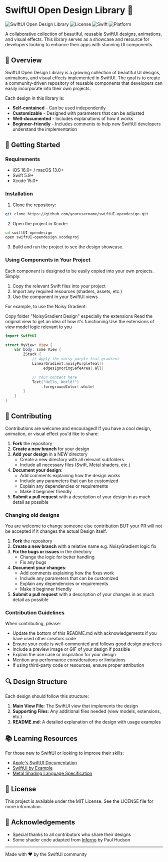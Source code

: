 # SwiftUI Open Design Library 🎨

![SwiftUI Open Design Library](https://img.shields.io/badge/SwiftUI-Open%20Design-blue)
![License](https://img.shields.io/badge/license-MIT-green)
![Swift](https://img.shields.io/badge/Swift-5.9%2B-orange)
![Platform](https://img.shields.io/badge/platform-iOS%20%7C%20macOS-lightgrey)

A collaborative collection of beautiful, reusable SwiftUI designs, animations, and visual effects. This library serves as a showcase and resource for developers looking to enhance their apps with stunning UI components.

## 🌟 Overview

SwiftUI Open Design Library is a growing collection of beautiful UI designs, animations, and visual effects implemented in SwiftUI. The goal is to create a community-driven repository of reusable components that developers can easily incorporate into their own projects.

Each design in this library is:

- **Self-contained** - Can be used independently
- **Customizable** - Designed with parameters that can be adjusted
- **Well-documented** - Includes explanations of how it works
- **Beginner-friendly** - Includes comments to help new SwiftUI developers understand the implementation

## 🚀 Getting Started

### Requirements

- iOS 16.0+ / macOS 13.0+
- Swift 5.9+
- Xcode 15.0+

### Installation

1. Clone the repository:

```bash
git clone https://github.com/yourusername/swiftUI-opendesign.git
```

2. Open the project in Xcode:

```bash
cd swiftUI-opendesign
open swiftUI-opendesign.xcodeproj
```

3. Build and run the project to see the design showcase.

### Using Components in Your Project

Each component is designed to be easily copied into your own projects. Simply:

1. Copy the relevant Swift files into your project
2. Import any required resources (shaders, assets, etc.)
3. Use the component in your SwiftUI views

For example, to use the Noisy Gradient:

Copy folder "NoisyGradient Design" especially the extensions
Read the original view to get an idea of how it's functioning
Use the extensions of view model logic relevant to you

```swift
import SwiftUI

struct MyView: View {
    var body: some View {
        ZStack {
            // Apply the noisy purple-teal gradient
            LinearGradient.noisyPurpleTeal()
                .edgesIgnoringSafeArea(.all)

            // Your content here
            Text("Hello, World!")
                .foregroundColor(.white)
        }
    }
}
```

## 🤝 Contributing

Contributions are welcome and encouraged! If you have a cool design, animation, or visual effect you'd like to share:

1. **Fork** the repository
2. **Create a new branch** for your design
3. **Add your design** in a NEW directory
   - Create a new directory with all relevant subfolders
   - Include all necessary files (Swift, Metal shaders, etc.)
4. **Document your design**:
   - Add comments explaining how the design works
   - Include any parameters that can be customized
   - Explain any dependencies or requirements
   - Make it beginner friendly
5. **Submit a pull request** with a description of your design in as much detail as possible

### Changing old designs

You are welcome to change someone else contribution BUT your PR will not be accepted if it changes the actual Design itself.

1. **Fork** the repository
2. **Create a new branch** with a relative name e.g. NoisyGradient logic fix
3. **Fix the bugs or issues** in the directory
   - Change the logic for better handling
   - Fix any bugs
4. **Document your changes**:
   - Add comments explaining how the fixes work
   - Include any parameters that can be customized
   - Explain any dependencies or requirements
   - Make it beginner friendly
5. **Submit a pull request** with a description of your changes in as much detail as possible

### Contribution Guidelines

When contributing, please:

- Update the bottom of this README.md with acknowledgements if you have used other creators code
- Ensure your code is well-commented and follows good design practices
- Include a preview image or GIF of your design if possible
- Explain the use case or inspiration for your design
- Mention any performance considerations or limitations
- If using third-party code or resources, ensure proper attribution

## 🔍 Design Structure

Each design should follow this structure:

1. **Main View File**: The SwiftUI view that implements the design
2. **Supporting Files**: Any additional files needed (view models, extensions, etc.)
3. **README.md**: A detailed explanation of the design with usage examples

## 📚 Learning Resources

For those new to SwiftUI or looking to improve their skills:

- [Apple's SwiftUI Documentation](https://developer.apple.com/documentation/swiftui)
- [SwiftUI by Example](https://www.hackingwithswift.com/quick-start/swiftui)
- [Metal Shading Language Specification](https://developer.apple.com/metal/Metal-Shading-Language-Specification.pdf)

## 📄 License

This project is available under the MIT License. See the LICENSE file for more information.

## 🙏 Acknowledgements

- Special thanks to all contributors who share their designs
- Some shader code adapted from [Inferno](https://github.com/twostraws/Inferno) by Paul Hudson

---

Made with ❤️ by the SwiftUI community
